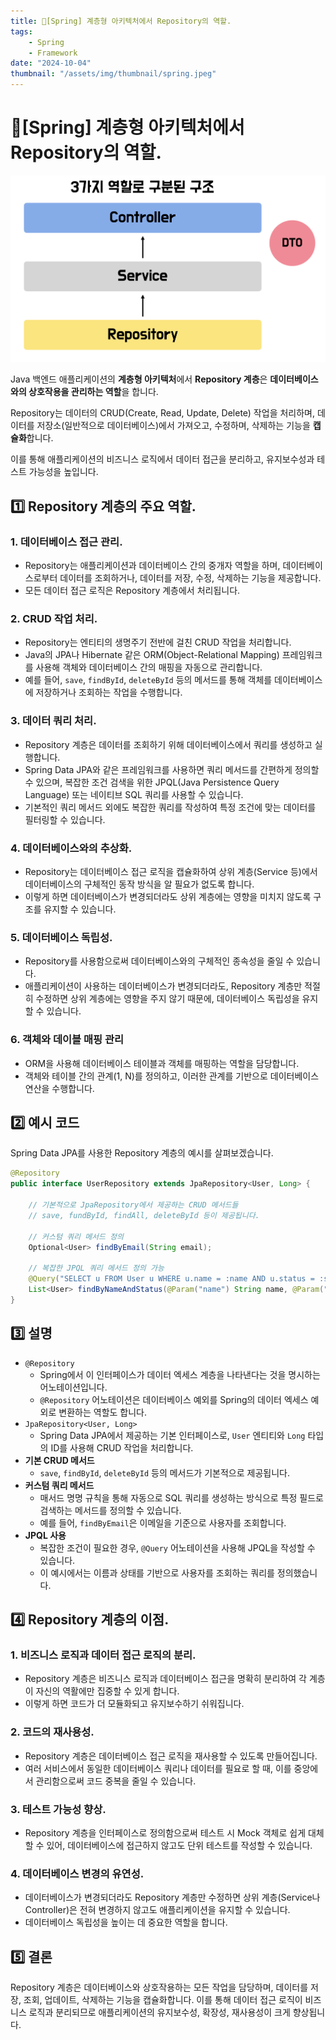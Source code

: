 ```yaml
---
title: 🍃[Spring] 계층형 아키텍처에서 Repository의 역할.
tags:
    - Spring
    - Framework
date: "2024-10-04"
thumbnail: "/assets/img/thumbnail/spring.jpeg"
---
```


# 🍃[Spring] 계층형 아키텍처에서 Repository의 역할.

<img src = "https://github.com/devKobe24/images2/blob/main/springboot/layered-architecture.png?raw=true">

Java 백엔드 애플리케이션의 **계층형 아키텍처**에서 **Repository 계층**은 **데이터베이스와의 상호작용을 관리하는 역할**을 합니다.

Repository는 데이터의 CRUD(Create, Read, Update, Delete) 작업을 처리하며, 데이터를 저장소(일반적으로 데이터베이스)에서 가져오고, 수정하며, 삭제하는 기능을 **캡슐화**합니다.

이를 통해 애플리케이션의 비즈니스 로직에서 데이터 접근을 분리하고, 유지보수성과 테스트 가능성을 높입니다.

## 1️⃣ Repository 계층의 주요 역할.

### 1. 데이터베이스 접근 관리.
- Repository는 애플리케이션과 데이터베이스 간의 중개자 역할을 하며, 데이터베이스로부터 데이터를 조회하거나, 데이터를 저장, 수정, 삭제하는 기능을 제공합니다.
- 모든 데이터 접근 로직은 Repository 계층에서 처리됩니다.

### 2. CRUD 작업 처리.
- Repository는 엔티티의 생명주기 전반에 걸친 CRUD 작업을 처리합니다.
- Java의 JPA나 Hibernate 같은 ORM(Object-Relational Mapping) 프레임워크를 사용해 객체와 데이터베이스 간의 매핑을 자동으로 관리합니다.
- 예를 들어, `save`, `findById`, `deleteById` 등의 메서드를 통해 객체를 데이터베이스에 저장하거나 조회하는 작업을 수행합니다.

### 3. 데이터 쿼리 처리.
- Repository 계층은 데이터를 조회하기 위해 데이터베이스에서 쿼리를 생성하고 실행합니다.
- Spring Data JPA와 같은 프레임워크를 사용하면 쿼리 메서드를 간편하게 정의할 수 있으며, 복잡한 조건 검색을 위한 JPQL(Java Persistence Query Language) 또는 네이티브 SQL 쿼리를 사용할 수 있습니다.
- 기본적인 쿼리 메서드 외에도 복잡한 쿼리를 작성하여 특정 조건에 맞는 데이터를 필터링할 수 있습니다.

### 4. 데이터베이스와의 추상화.
- Repository는 데이터베이스 접근 로직을 캡슐화하여 상위 계층(Service 등)에서 데이터베이스의 구체적인 동작 방식을 알 필요가 없도록 합니다.
- 이렇게 하면 데이터베이스가 변경되더라도 상위 계층에는 영향을 미치지 않도록 구조를 유지할 수 있습니다.

### 5. 데이터베이스 독립성.
- Repository를 사용함으로써 데이터베이스와의 구체적인 종속성을 줄일 수 있습니다.
- 애플리케이션이 사용하는 데이터베이스가 변경되더라도, Repository 계층만 적절히 수정하면 상위 계층에는 영향을 주지 않기 때문에, 데이터베이스 독립성을 유지할 수 있습니다.

### 6. 객체와 데이블 매핑 관리
- ORM을 사용해 데이터베이스 테이블과 객체를 매핑하는 역할을 담당합니다.
- 객체와 테이블 간의 관계(1, N)를 정의하고, 이러한 관계를 기반으로 데이터베이스 연산을 수행합니다.

## 2️⃣ 예시 코드
Spring Data JPA를 사용한 Repository 계층의 예시를 살펴보겠습니다.

```java
@Repository
public interface UserRepository extends JpaRepository<User, Long> {
    
    // 기본적으로 JpaRepository에서 제공하는 CRUD 메서드들
    // save, fundById, findAll, deleteById 등이 제공됩니다.
    
    // 커스텀 쿼리 메서드 정의
    Optional<User> findByEmail(String email);
    
    // 복잡한 JPQL 쿼리 메서드 정의 가능
    @Query("SELECT u FROM User u WHERE u.name = :name AND u.status = :status")
    List<User> findByNameAndStatus(@Param("name") String name, @Param("status") String status);
}
```

## 3️⃣ 설명
- `@Repository`
    - Spring에서 이 인터페이스가 데이터 엑세스 계층을 나타낸다는 것을 명시하는 어노테이션입니다.
    - `@Repository` 어노테이션은 데이터베이스 예외를 Spring의 데이터 엑세스 예외로 변환하는 역할도 합니다.
- `JpaRepository<User, Long>`
    - Spring Data JPA에서 제공하는 기본 인터페이스로, `User` 엔티티와 `Long` 타입의 ID를 사용해 CRUD 작업을 처리합니다.
- **기본 CRUD 메서드**
    - `save`, `findById`, `deleteById` 등의 메서드가 기본적으로 제공됩니다.
- **커스텀 쿼리 메서드**
    - 매서드 명명 규칙을 통해 자동으로 SQL 쿼리를 생성하는 방식으로 특정 필드로 검색하는 메서드를 정의할 수 있습니다.
    - 예를 들어, `findByEmail`은 이메일을 기준으로 사용자를 조회합니다.
- **JPQL 사용**
    - 복잡한 조건이 필요한 경우, `@Query` 어노테이션을 사용해 JPQL을 작성할 수 있습니다.
    - 이 예시에서는 이름과 상태를 기반으로 사용자를 조회하는 쿼리를 정의했습니다.

## 4️⃣ Repository 계층의 이점.

### 1. 비즈니스 로직과 데이터 접근 로직의 분리.
- Repository 계층은 비즈니스 로직과 데이터베이스 접근을 명확히 분리하여 각 계층이 자신의 역활에만 집중할 수 있게 합니다.
- 이렇게 하면 코드가 더 모듈화되고 유지보수하기 쉬워집니다.

### 2. 코드의 재사용성.
- Repository 계층은 데이터베이스 접근 로직을 재사용할 수 있도록 만들어집니다.
- 여러 서비스에서 동일한 데이터베이스 쿼리나 데이터를 필요로 할 때, 이를 중앙에서 관리함으로써 코드 중복을 줄일 수 있습니다.

### 3. 테스트 가능성 향상.
- Repository 계층을 인터페이스로 정의함으로써 테스트 시 Mock 객체로 쉽게 대체할 수 있어, 데이터베이스에 접근하지 않고도 단위 테스트를 작성할 수 있습니다.

### 4. 데이터베이스 변경의 유연성.
- 데이터베이스가 변경되더라도 Repository 계층만 수정하면 상위 계층(Service나 Controller)은 전혀 변경하지 않고도 애플리케이션을 유지할 수 있습니다.
- 데이터베이스 독립성을 높이는 데 중요한 역할을 합니다.

## 5️⃣ 결론
Repository 계층은 데이터베이스와 상호작용하는 모든 작업을 담당하며, 데이터를 저장, 조회, 업데이트, 삭제하는 기능을 캡슐화합니다.
이를 통해 데이터 접근 로직이 비즈니스 로직과 분리되므로 애플리케이션의 유지보수성, 확장성, 재사용성이 크게 향상됩니다.
